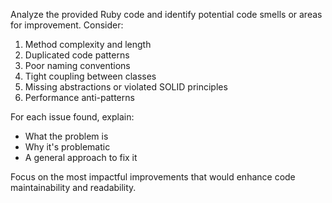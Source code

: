 Analyze the provided Ruby code and identify potential code smells or areas for improvement. Consider:

1. Method complexity and length
2. Duplicated code patterns
3. Poor naming conventions
4. Tight coupling between classes
5. Missing abstractions or violated SOLID principles
6. Performance anti-patterns

For each issue found, explain:
- What the problem is
- Why it's problematic
- A general approach to fix it

Focus on the most impactful improvements that would enhance code maintainability and readability.